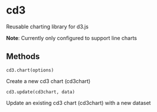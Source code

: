 cd3
===

Reusable charting library for d3.js


**Note**: Currently only configured to support line charts


Methods
---

`cd3.chart(options)`

Create a new cd3 chart (cd3chart)

`cd3.update(cd3chart, data)`

Update an existing cd3 chart (cd3chart) with a new dataset


